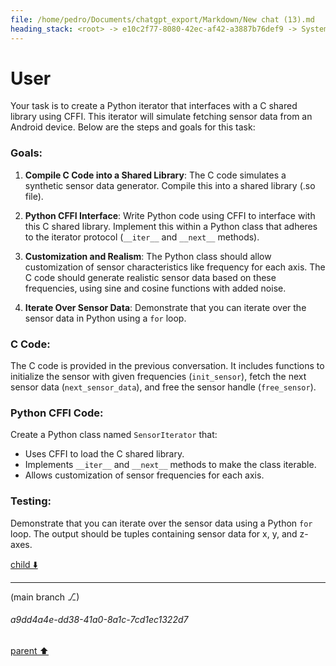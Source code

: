 ```yaml
---
file: /home/pedro/Documents/chatgpt_export/Markdown/New chat (13).md
heading_stack: <root> -> e10c2f77-8080-42ec-af42-a3887b76def9 -> System -> 83d65b0b-2baa-449b-b718-d2b8cc114684 -> System -> aaa2bcea-4758-4eec-8700-5edd0f828f38 -> User
---
```

# User

Your task is to create a Python iterator that interfaces with a C shared library using CFFI. This iterator will simulate fetching sensor data from an Android device. Below are the steps and goals for this task:

### Goals:

1. **Compile C Code into a Shared Library**: The C code simulates a synthetic sensor data generator. Compile this into a shared library (.so file).

2. **Python CFFI Interface**: Write Python code using CFFI to interface with this C shared library. Implement this within a Python class that adheres to the iterator protocol (`__iter__` and `__next__` methods).

3. **Customization and Realism**: The Python class should allow customization of sensor characteristics like frequency for each axis. The C code should generate realistic sensor data based on these frequencies, using sine and cosine functions with added noise.

4. **Iterate Over Sensor Data**: Demonstrate that you can iterate over the sensor data in Python using a `for` loop.

### C Code:

The C code is provided in the previous conversation. It includes functions to initialize the sensor with given frequencies (`init_sensor`), fetch the next sensor data (`next_sensor_data`), and free the sensor handle (`free_sensor`).

### Python CFFI Code:

Create a Python class named `SensorIterator` that:

- Uses CFFI to load the C shared library.
- Implements `__iter__` and `__next__` methods to make the class iterable.
- Allows customization of sensor frequencies for each axis.

### Testing:

Demonstrate that you can iterate over the sensor data using a Python `for` loop. The output should be tuples containing sensor data for x, y, and z-axes.

[child ⬇️](#a9dd4a4e-dd38-41a0-8a1c-7cd1ec1322d7)

---

(main branch ⎇)
###### a9dd4a4e-dd38-41a0-8a1c-7cd1ec1322d7
[parent ⬆️](#aaa2bcea-4758-4eec-8700-5edd0f828f38)
